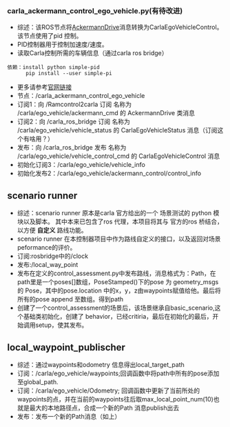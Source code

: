 

### carla_ackermann_control_ego_vehicle.py(有待改进)
- 综述：该ROS节点将[AckermannDrive](http://docs.ros.org/api/ackermann_msgs/html/msg/AckermannDrive.html)消息转换为CarlaEgoVehicleControl。该节点使用了pid 控制。
- PID控制器用于控制加速度/速度。
- 读取Carla控制所需的车辆信息（通过carla ros bridge） 
```
依赖：install python simple-pid 
      pip install --user simple-pi
```
- 更多请参考[官网链接](https://github.com/carla-simulator/ros-bridge/tree/master/carla_ackermann_control)
- 节点：/carla_ackermann_control_ego_vehicle
- 订阅1：向 /Ramcontrol2carla 订阅 名称为 /carla/ego_vehicle/ackermann_cmd 的 AckermannDrive 类消息
- 订阅2：向 /carla_ros_bridge 订阅 名称为 /carla/ego_vehicle/vehicle_status 的  CarlaEgoVehicleStatus 消息（订阅这个有啥用？）
- 发布：向 /carla_ros_bridge 发布 名称为 /carla/ego_vehicle/vehicle_control_cmd 的 CarlaEgoVehicleControl 消息
- 初始化订阅3：/carla/ego_vehicle/vehicle_info
- 初始化发布2：/carla/ego_vehicle/ackermann_control/control_info

## scenario runner
- 综述：scenario runner 原本是carla 官方给出的一个 场景测试的 python 模块以及脚本。 其中本来已包含了ros 代理，本项目将其与 官方的ros 桥结合，以方便 **自定义** 路线功能。
- scenario runner 在本控制器项目中作为路线自定义的接口，以及返回对场景peformance的评价。
- 订阅:rosbridge中的/clock
- 发布:/local_way_point
- 发布在定义的control_assessment.py中发布路线，消息格式为：Path，在path里是一个poses[]数组，PoseStamped()下的pose 为 geometry_msgs 的 Pose，其中的pose.location 中的x，y，z由waypoints赋值给他。最后将所有的pose append 至数组。得到path
- 创建了一个control_assessment的场景后，该场景继承自basic_scenario,这个基础类初始化，创建了 behavior，已经critiria，最后在初始化的最后，开始调用setup，使其发布。

## local_waypoint_publischer
- 综述：通过waypoints和odometry 信息得出local_target_path
- 订阅：/carla/ego_vehicle/waypoints;回调函数中将path中所有的pose添加至global_path.
- 订阅：/carla/ego_vehicle/Odometry; 回调函数中更新了当前所处的waypoints的点，并在当前的waypoints往后取max_local_point_num(10)也就是最大的本地路径点，合成一个新的Path 消息publish出去
- 发布：发布一个新的Path消息（如上）



